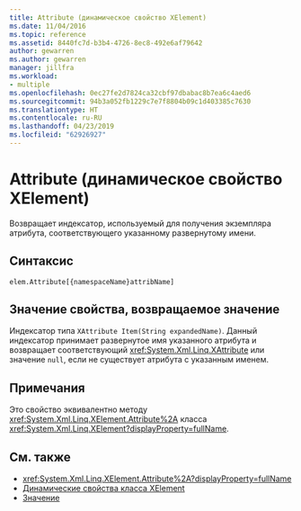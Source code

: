 ```yaml
---
title: Attribute (динамическое свойство XElement)
ms.date: 11/04/2016
ms.topic: reference
ms.assetid: 8440fc7d-b3b4-4726-8ec8-492e6af79642
author: gewarren
ms.author: gewarren
manager: jillfra
ms.workload:
- multiple
ms.openlocfilehash: 0ec27fe2d7824ca32cbf97dbabac8b7ea6c4aed6
ms.sourcegitcommit: 94b3a052fb1229c7e7f8804b09c1d403385c7630
ms.translationtype: HT
ms.contentlocale: ru-RU
ms.lasthandoff: 04/23/2019
ms.locfileid: "62926927"
---
```

# <a name="attribute-xelement-dynamic-property"></a>Attribute (динамическое свойство XElement)

Возвращает индексатор, используемый для получения экземпляра атрибута, соответствующего указанному развернутому имени.

## <a name="syntax"></a>Синтаксис

```xaml
elem.Attribute[{namespaceName}attribName]
```

## <a name="property-valuereturn-value"></a>Значение свойства, возвращаемое значение

Индексатор типа `XAttribute Item(String expandedName)`. Данный индексатор принимает развернутое имя указанного атрибута и возвращает соответствующий <xref:System.Xml.Linq.XAttribute> или значение `null`, если не существует атрибута с указанным именем.

## <a name="remarks"></a>Примечания

Это свойство эквивалентно методу <xref:System.Xml.Linq.XElement.Attribute%2A> класса <xref:System.Xml.Linq.XElement?displayProperty=fullName>.

## <a name="see-also"></a>См. также

- <xref:System.Xml.Linq.XElement.Attribute%2A?displayProperty=fullName>
- [Динамические свойства класса XElement](../designers/xelement-class-dynamic-properties.md)
- [Значение](../designers/value-xattribute-dynamic-property.md)